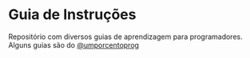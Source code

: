 # Guia de Instruções

Repositório com diversos guias de aprendizagem para programadores. Alguns guias são do [@umporcentoprog](#https://www.instagram.com/umporcentoprog?igsh=MTdza2lvNXF6eDIxYw==)
